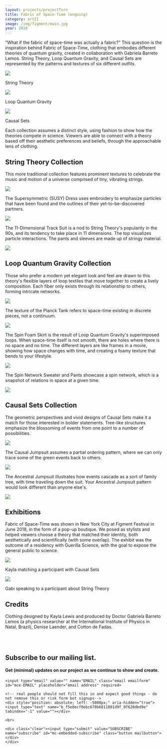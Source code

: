 ```yaml
---
layout: projects/projectTurn
title: Fabric of Space-Time (ongoing)
category: artII
image: /img/figment/main.jpg
year: 2018
---
```


<p>“What if the fabric of space-time was actually a fabric?” This question is the inspiration behind Fabric of Space-Time, clothing that embodies different theories of quantum gravity, created in collaboration with Gabriela Barreto Lemos. String Theory, Loop Quantum Gravity, and Causal Sets are represented by the patterns and textures of six different outfits.</p>

<div class="row">
<div class="col-md-4"><img src="../../img/figment/String_Theory.jpg"><p>String Theory</p></div>
<div class="col-md-4"><img src="../../img/figment/Loop_Quantum_Gravity.jpg"><p>Loop Quantum Gravity</p></div>
<div class="col-md-4"><img src="../../img/figment/Causal_Sets.jpg"><p>Causal Sets</p></div>
</div>


<p>Each collection assumes a distinct style, using fashion to show how the theories compete in science. Viewers are able to connect with a theory based off their aesthetic preferences and beliefs, through the approachable lens of clothing.</p>

<h2>String Theory Collection</h2>
<p>This more traditional collection features prominent textures to celebrate the music and motion of a universe comprised of tiny, vibrating strings.</p>
<div class="row">
<div class="col-md-6"><img src="../../img/figment/supersymmetric.jpg"><p>The Supersymmetric (SUSY) Dress uses embroidery to emphasize particles that have been found and the outlines of their yet-to-be-discovered partners.</p></div>
<div class="col-md-6"><img src="../../img/figment/f.jpg"><p>The 11-Dimensional Track Suit is a nod to String Theory's popularity in the 90s, and its tendency to take place in 11 dimensions. The top visualizes particle interactions. The pants and sleeves are made up of stringy material.</p></div>
</div>
<div class="row">
<div class="col-md-10 col-md-offset-1"><img src="../../img/figment/StringTheoryBrand.jpg">

</div>
</div>


<h2>Loop Quantum Gravity Collection</h2>
<p>Those who prefer a modern yet elegant look and feel are drawn to this theory's flexible layers of loop textiles that move together to create a lively composition. Each fiber only exists through its relationship to others, forming intricate networks.</p>

<div class="row">
<div class="col-md-6">
<img src="../../img/figment/Planck_Tank_Tag_LoopQuantumGravity.jpg"><p>The texture of the Planck Tank refers to space-time existing in discrete pieces, not a continuum.</p>
<img src="../../img/figment/lqgskirt.jpg"><p>The Spin Foam Skirt is the result of Loop Quantum Gravity's superimposed loops. When space-time itself is not smooth, there are holes where there is no space and no time. The different layers are like frames in a movie, showing how space changes with time, and creating a foamy texture that bends to your lifestyle.</p>
</div>

<div class="col-md-6"><img src="../../img/figment/lqgsweater.jpg"><p>The Spin Network Sweater and Pants showcase a spin network, which is a snapshot of relations in space at a given time.</p></div>
</div>
<div class="row">
<div class="col-md-10 col-md-offset-1"><img src="../../img/figment/LoopBrand.jpg"></div>
</div>

<h2>Causal Sets Collection</h2>
<p>The geometric perspectives and vivid designs of Causal Sets make it a match for those interested in bolder statements. Tree-like structures emphasize the blossoming of events from one point to a number of possibilities.</p>
<div class="row">
<div class="col-md-6"><img src="../../img/figment/causal.jpg"><p>The Causal Jumpsuit assumes a partial ordering pattern, where we can only trace some of the green events back to others.</p></div>
<div class="col-md-6"><img src="../../img/figment/ancestral.jpg"><p>The Ancestral Jumpsuit illustrates how events cascade as a sort of family tree, with time traveling down the suit. Your Ancestral Jumpsuit pattern would look different than anyone else's.</p></div>
</div>
<div class="row">
<div class="col-md-10 col-md-offset-1"><img src="../../img/figment/CausalSetsBrand.jpg"></div>
</div>

<h2>Exhibitions</h2>
<p>Fabric of Space-Time was shown in New York City at Figment Festival in June 2018, in the form of a pop-up boutique. We posed as stylists and helped viewers choose a theory that matched their identity, both aesthetically and scientifically (with some overlap). The exhibit was the outcome of a residency with Guerilla Science, with the goal to expose the general public to science.

<div class="row">
<div class="col-md-6"><img src="../../img/figment/Kayla.jpg"><p>Kayla matching a participant with Causal Sets</p></div>
<div class="col-md-6"><img src="../../img/figment/Gabi.jpg"><p>Gabi speaking to a participant about String Theory</p></div>
</div>

<h2>Credits</h2>

<p>Clothing designed by Kayla Lewis and produced by Doctor Gabriela Barreto Lemos (a physics researcher at the International Institute of Physics in Natal, Brazil), Denise Laender, and Cotton de Fadas.</p>

<!-- Begin MailChimp Signup Form -->

<!-- Begin MailChimp Signup Form -->
<br><br>

<div class="row">
<div class="col-md-8 col-md-offset-2">
<div id="mc_embed_signup emailformall">
<form action="https://fabricofspacetime.us18.list-manage.com/subscribe/post?u=f5e8ecf0ebc670b6811801d9f&amp;id=0f620dbd9e" method="post" id="mc-embedded-subscribe-form" name="mc-embedded-subscribe-form" class="validate" target="_blank" novalidate>
    <div id="mc_embed_signup_scroll">
	<h2 class="subscribe"><label for="mce-EMAIL">Subscribe to our mailing list.</label></h2>
  <h4 class="subscribe">Get (minimal) updates on our project as we continue to show and create.</h4>

	<input type="email" value="" name="EMAIL" class="email emailform" id="mce-EMAIL" placeholder="email address" required>

    <!-- real people should not fill this in and expect good things - do not remove this or risk form bot signups-->
    <div style="position: absolute; left: -5000px;" aria-hidden="true"><input type="text" name="b_f5e8ecf0ebc670b6811801d9f_0f620dbd9e" tabindex="-1" value=""></div>

    <br>

    <div class="clear"><input type="submit" value="SUBSCRIBE" name="subscribe" id="mc-embedded-subscribe" class="button mailbutton"></div>
    </div>
</form>
</div>
</div>
</div>

<br><br>

<!--End mc_embed_signup-->
